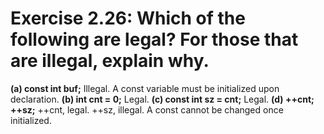 # Exercise 2.26: Which of the following are legal? For those that are illegal, explain why.

**(a) const int buf;**
Illegal. A const variable must be initialized upon declaration.
**(b) int cnt = 0;**
Legal.
**(c) const int sz = cnt;**
Legal.
**(d) ++cnt; ++sz;**
++cnt, legal.
++sz, illegal. A const cannot be changed once initialized.

